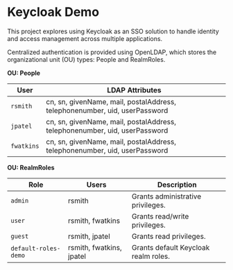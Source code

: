 # Keycloak Demo

This project explores using Keycloak as an SSO solution to handle identity and access management across multiple applications.

Centralized authentication is provided using OpenLDAP, which stores the organizational unit (OU) types: People and RealmRoles.

**OU: People**

| User | LDAP Attributes |
| --- | --- |
| `rsmith` | cn, sn, givenName, mail, postalAddress, telephonenumber, uid, userPassword |
| `jpatel` | cn, sn, givenName, mail, postalAddress, telephonenumber, uid, userPassword |
| `fwatkins` | cn, sn, givenName, mail, postalAddress, telephonenumber, uid, userPassword |

**OU: RealmRoles**

| Role | Users | Description |
| --- | --- | --- |
| `admin` | rsmith | Grants administrative privileges. |
| `user` | rsmith, fwatkins | Grants read/write privileges. |
| `guest` | rsmith, jpatel | Grants read privileges. |
| `default-roles-demo` | rsmith, fwatkins, jpatel | Grants default Keycloak realm roles. |